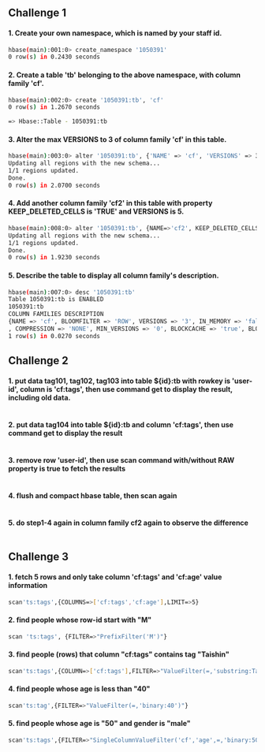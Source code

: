 ## Challenge 1
#### 1. Create your own namespace, which is named by your staff id.
```sh
hbase(main):001:0> create_namespace '1050391'
0 row(s) in 0.2430 seconds
```
#### 2. Create a table 'tb' belonging to the above namespace, with column family 'cf'.
```sh
hbase(main):002:0> create '1050391:tb', 'cf'
0 row(s) in 1.2670 seconds

=> Hbase::Table - 1050391:tb
```
#### 3. Alter the max VERSIONS to 3 of column family 'cf' in this table.
```sh
hbase(main):003:0> alter '1050391:tb', {'NAME' => 'cf', 'VERSIONS' => 3}
Updating all regions with the new schema...
1/1 regions updated.
Done.
0 row(s) in 2.0700 seconds
```
#### 4. Add another column family 'cf2' in this table with property KEEP_DELETED_CELLS is 'TRUE' and VERSIONS is 5.
```sh
hbase(main):008:0> alter '1050391:tb', {NAME=>'cf2', KEEP_DELETED_CELLS=>'TRUE', VERSIONS=>5}
Updating all regions with the new schema...
1/1 regions updated.
Done.
0 row(s) in 1.9230 seconds
```
#### 5. Describe the table to display all column family's description.
```sh
hbase(main):007:0> desc '1050391:tb'
Table 1050391:tb is ENABLED
1050391:tb
COLUMN FAMILIES DESCRIPTION
{NAME => 'cf', BLOOMFILTER => 'ROW', VERSIONS => '3', IN_MEMORY => 'false', KEEP_DELETED_CELLS => 'FALSE', DATA_BLOCK_ENCODING => 'NONE', TTL => 'FOREVER'
, COMPRESSION => 'NONE', MIN_VERSIONS => '0', BLOCKCACHE => 'true', BLOCKSIZE => '65536', REPLICATION_SCOPE => '0'}
1 row(s) in 0.0270 seconds
```

## Challenge 2
#### 1. put data tag101, tag102, tag103 into table ${id}:tb with rowkey is 'user-id', column is 'cf:tags', then use command get to display the result, including old data.
```sh

```
#### 2. put data tag104 into table ${id}:tb and column 'cf:tags', then use command get to display the result
```sh

```
#### 3. remove row 'user-id', then use scan command with/without RAW property is true to fetch the results
```sh

```
#### 4. flush and compact hbase table, then scan again
```sh
```

#### 5. do step1-4 again in column family cf2 again to observe the difference
```sh
```

## Challenge 3
#### 1. fetch 5 rows and only take column 'cf:tags' and 'cf:age' value information
```sh
scan'ts:tags',{COLUMNS=>['cf:tags','cf:age'],LIMIT=>5}
```
#### 2. find people whose row-id start with "M"
```sh
scan 'ts:tags', {FILTER=>"PrefixFilter('M')"}
```
#### 3. find people (rows) that column "cf:tags" contains tag "Taishin"
```sh
scan'ts:tags',{COLUMN=>['cf:tags'],FILTER=>"ValueFilter(=,'substring:Taishin')"}
```
#### 4. find people whose age is less than "40"
```sh
scan'ts:tag',{FILTER=>"ValueFilter(=,'binary:40')"}
```
#### 5. find people whose age is "50" and gender is "male"
```sh
scan'ts:tags',{FILTER=>"SingleColumnValueFilter('cf','age',=,'binary:50')ANDSingleColumnValueFilter('cf','gender',=, 'binary:male')"}
```

